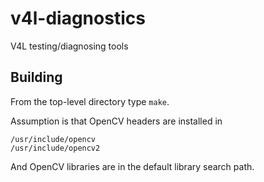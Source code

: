 v4l-diagnostics
===============

V4L testing/diagnosing tools

Building
--------

From the top-level directory type `make`.

Assumption is that OpenCV headers are installed in

    /usr/include/opencv
    /usr/include/opencv2

And OpenCV libraries are in the default library search path.
